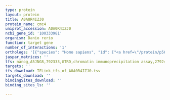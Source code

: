 ```yaml
---
type: protein
layout: protein
title: A0A0R4IZJ0
protein_name: cmc4
uniprot_accession: A0A0R4IZJ0
ncbi_gene_id: '100333981'
organism: Danio rerio
function: target gene
number_of_interactions: '1'
orthologs: '[{"species": "Homo sapiens", "id": ["<a href=\"/protein/p56277\">P56277</a>"]}, {"species": "Mus musculus", "id": ["<a href=\"/protein/q61908\">Q61908</a>"]}, {"species": "Rattus norvegicus", "id": ["<a href=\"/protein/a0a0g2k2w2\">A0A0G2K2W2</a>"]}, {"species": "Drosophila melanogaster", "id": ["<a href=\"/protein/b7yzn8\">B7YZN8</a>"]}]'
jaspar_matrices: ''
tfs: nanog,A5JNG8,792333,GTRD,chromatin immunoprecipitation assay,27924024%5Buid%5D,No
targets: ''
tfs_download: TFLink_tfs_of_A0A0R4IZJ0.tsv
targets_download: ''
bindingSites_download: ''
binding_sites_ls: ''

---
```

